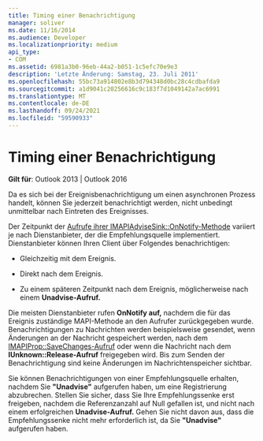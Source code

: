 ```yaml
---
title: Timing einer Benachrichtigung
manager: soliver
ms.date: 11/16/2014
ms.audience: Developer
ms.localizationpriority: medium
api_type:
- COM
ms.assetid: 6981a3b0-96eb-44a2-b051-1c5efc70e9e3
description: 'Letzte Änderung: Samstag, 23. Juli 2011'
ms.openlocfilehash: 55bc73a914802e8b3d794348d0bc28c4cdbafda9
ms.sourcegitcommit: a1d9041c20256616c9c183f7d1049142a7ac6991
ms.translationtype: MT
ms.contentlocale: de-DE
ms.lasthandoff: 09/24/2021
ms.locfileid: "59590933"
---
```

# <a name="timing-a-notification"></a>Timing einer Benachrichtigung

  
  
**Gilt für**: Outlook 2013 | Outlook 2016 
  
Da es sich bei der Ereignisbenachrichtigung um einen asynchronen Prozess handelt, können Sie jederzeit benachrichtigt werden, nicht unbedingt unmittelbar nach Eintreten des Ereignisses.
  
 Der Zeitpunkt der [Aufrufe ihrer IMAPIAdviseSink::OnNotify-Methode](imapiadvisesink-onnotify.md) variiert je nach Dienstanbieter, der die Empfehlungsquelle implementiert. Dienstanbieter können Ihren Client über Folgendes benachrichtigen: 
  
- Gleichzeitig mit dem Ereignis.
    
- Direkt nach dem Ereignis.
    
- Zu einem späteren Zeitpunkt nach dem Ereignis, möglicherweise nach einem **Unadvise-Aufruf.** 
    
Die meisten Dienstanbieter rufen **OnNotify auf,** nachdem die für das Ereignis zuständige MAPI-Methode an den Aufrufer zurückgegeben wurde. Benachrichtigungen zu Nachrichten werden beispielsweise gesendet, wenn Änderungen an der Nachricht gespeichert werden, nach dem [IMAPIProp::SaveChanges-Aufruf](imapiprop-savechanges.md) oder wenn die Nachricht nach dem **IUnknown::Release-Aufruf** freigegeben wird. Bis zum Senden der Benachrichtigung sind keine Änderungen im Nachrichtenspeicher sichtbar. 
  
Sie können Benachrichtigungen von einer Empfehlungsquelle erhalten, nachdem Sie **"Unadvise"** aufgerufen haben, um eine Registrierung abzubrechen. Stellen Sie sicher, dass Sie Ihre Empfehlungssenke erst freigeben, nachdem die Referenzanzahl auf Null gefallen ist, und nicht nach einem erfolgreichen **Unadvise-Aufruf.** Gehen Sie nicht davon aus, dass die Empfehlungssenke nicht mehr erforderlich ist, da Sie **"Unadvise"** aufgerufen haben. 
  

